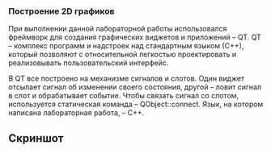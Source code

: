 
### Построение 2D графиков

При выполнении данной лабораторной работы использовался фреймворк для создания графических виджетов и приложений – QT. QT – комплекс программ и надстроек над стандартным языком (С++), который позволяют с относительной легкостью проектировать и реализовывать пользовательский интерфейс.

В QT все построено на механизме сигналов и слотов. Один виджет отсылает сигнал об изменении своего состояния, другой – ловит сигнал в слот и обрабатывает событие. Чтобы связать сигнал со слотом, используется статическая команда – QObject::connect. Язык, на котором написана лабораторная работа, – С++.

## Скриншот
